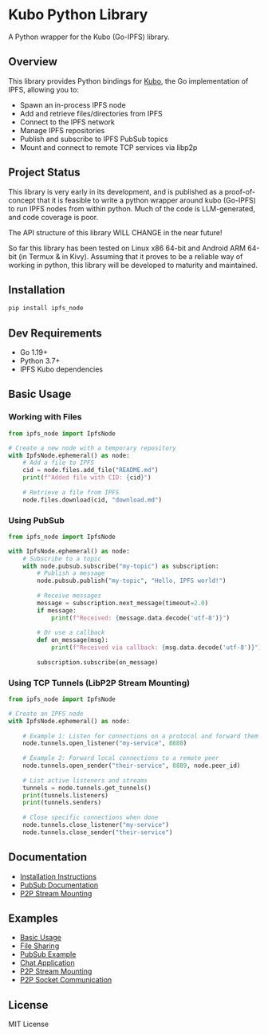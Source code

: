 # Kubo Python Library

A Python wrapper for the Kubo (Go-IPFS) library.

## Overview

This library provides Python bindings for [Kubo](https://github.com/ipfs/kubo), the Go implementation of IPFS, allowing you to:

- Spawn an in-process IPFS node
- Add and retrieve files/directories from IPFS
- Connect to the IPFS network
- Manage IPFS repositories
- Publish and subscribe to IPFS PubSub topics
- Mount and connect to remote TCP services via libp2p

## Project Status

This library is very early in its development, and is published as a proof-of-concept that it is feasible to write a python wrapper around kubo (Go-IPFS) to run IPFS nodes from within python.
Much of the code is LLM-generated, and code coverage is poor.

The API structure of this library WILL CHANGE in the near future!

So far this library has been tested on Linux x86 64-bit and Android ARM 64-bit (in Termux & in Kivy).
Assuming that it proves to be a reliable way of working in python, this library will be developed to maturity and maintained.

## Installation

```bash
pip install ipfs_node
```

## Dev Requirements

- Go 1.19+
- Python 3.7+
- IPFS Kubo dependencies

## Basic Usage

### Working with Files

```python
from ipfs_node import IpfsNode

# Create a new node with a temporary repository
with IpfsNode.ephemeral() as node:
    # Add a file to IPFS
    cid = node.files.add_file("README.md")
    print(f"Added file with CID: {cid}")
    
    # Retrieve a file from IPFS
    node.files.download(cid, "download.md")
```

### Using PubSub

```python
from ipfs_node import IpfsNode

with IpfsNode.ephemeral() as node:
    # Subscribe to a topic
    with node.pubsub.subscribe("my-topic") as subscription:
        # Publish a message
        node.pubsub.publish("my-topic", "Hello, IPFS world!")
        
        # Receive messages
        message = subscription.next_message(timeout=2.0)
        if message:
            print(f"Received: {message.data.decode('utf-8')}")
        
        # Or use a callback
        def on_message(msg):
            print(f"Received via callback: {msg.data.decode('utf-8')}")
        
        subscription.subscribe(on_message)
```

### Using TCP Tunnels (LibP2P Stream Mounting)

```python
from ipfs_node import IpfsNode

# Create an IPFS node
with IpfsNode.ephemeral() as node:
    
    # Example 1: Listen for connections on a protocol and forward them to a local service
    node.tunnels.open_listener("my-service", 8888)
    
    # Example 2: Forward local connections to a remote peer
    node.tunnels.open_sender("their-service", 8889, node.peer_id)
    
    # List active listeners and streams
    tunnels = node.tunnels.get_tunnels()
    print(tunnels.listeners)
    print(tunnels.senders)
    
    # Close specific connections when done
    node.tunnels.close_listener("my-service")
    node.tunnels.close_sender("their-service")
```

## Documentation

- [Installation Instructions](INSTALL.md)
- [PubSub Documentation](docs/pubsub.md)
- [P2P Stream Mounting](docs/p2p.md)

## Examples

- [Basic Usage](examples/basic_usage.py)
- [File Sharing](examples/file_sharing.py)
- [PubSub Example](examples/pubsub_example.py)
- [Chat Application](examples/chat_app.py)
- [P2P Stream Mounting](examples/p2p_example.py)
- [P2P Socket Communication](examples/p2p_socket_example.py)

## License

MIT License
